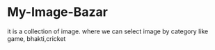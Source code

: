 # My-Image-Bazar
it is a collection of image.
where we can select image by category like game, bhakti,cricket
